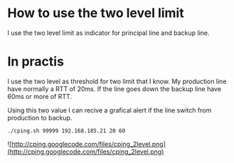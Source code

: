 # How to use the two level limit #

I use the two level limit as indicator for principal line and backup line.

# In practis #

I use the two level as threshold for two limit that I know. My production line have normally a RTT of 20ms. If the line goes down the backup line have 60ms or more of RTT.

Using this two value I can recive a grafical alert if the line switch from production to backup.

```
./cping.sh 99999 192.168.185.21 20 60
```

![http://cping.googlecode.com/files/cping_2level.png](http://cping.googlecode.com/files/cping_2level.png)
